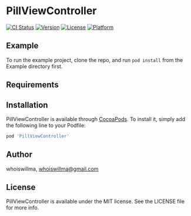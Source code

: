 # PillViewController

[![CI Status](https://img.shields.io/travis/whoiswillma/PillViewController.svg?style=flat)](https://travis-ci.org/whoiswillma/PillViewController)
[![Version](https://img.shields.io/cocoapods/v/PillViewController.svg?style=flat)](https://cocoapods.org/pods/PillViewController)
[![License](https://img.shields.io/cocoapods/l/PillViewController.svg?style=flat)](https://cocoapods.org/pods/PillViewController)
[![Platform](https://img.shields.io/cocoapods/p/PillViewController.svg?style=flat)](https://cocoapods.org/pods/PillViewController)

## Example

To run the example project, clone the repo, and run `pod install` from the Example directory first.

## Requirements

## Installation

PillViewController is available through [CocoaPods](https://cocoapods.org). To install
it, simply add the following line to your Podfile:

```ruby
pod 'PillViewController'
```

## Author

whoiswillma, whoiswillma@gmail.com

## License

PillViewController is available under the MIT license. See the LICENSE file for more info.
